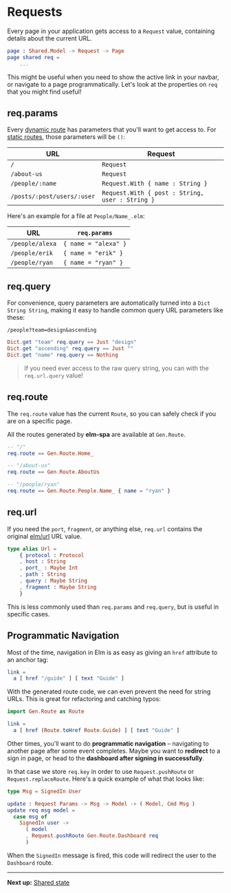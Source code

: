 # Requests

Every page in your application gets access to a `Request` value, containing details about the current URL.

```elm
page : Shared.Model -> Request -> Page
page shared req =
    ...
```

This might be useful when you need to show the active link in your navbar, or navigate to a page programmatically. Let's look at the properties on `req` that you might find useful!

## req.params

Every [dynamic route](/guide/02-routing#dynamic-routes) has parameters that you'll want to get access to. For [static routes](/guide/02-routing#static-routes), those parameters will be `()`:

URL | Request
 --- | ---
`/` | `Request`
`/about-us` | `Request`
`/people/:name` | `Request.With { name : String }`
`/posts/:post/users/:user` | `Request.With { post : String, user : String }`

Here's an example for a file at `People/Name_.elm`:

URL | `req.params`
--- | ---
`/people/alexa` | `{ name = "alexa" }`
`/people/erik` | `{ name = "erik" }`
`/people/ryan` | `{ name = "ryan" }`

## req.query

For convenience, query parameters are automatically turned into a `Dict String String`, making it easy to handle common query URL parameters like these:

```
/people?team=design&ascending
```

```elm
Dict.get "team" req.query == Just "design"
Dict.get "ascending" req.query == Just ""
Dict.get "name" req.query == Nothing
```

> If you need ever access to the raw query string, you can with the `req.url.query` value!

## req.route

The `req.route` value has the current `Route`, so you can safely check if you are on a specific page.

All the routes generated by __elm-spa__ are available at `Gen.Route`.

```elm
-- "/"
req.route == Gen.Route.Home_

-- "/about-us"
req.route == Gen.Route.AboutUs

-- "/people/ryan"
req.route == Gen.Route.People.Name_ { name = "ryan" }
```

## req.url

If you need the `port`, `fragment`, or anything else, `req.url` contains the original [elm/url](https://package.elm-lang.org/packages/elm/url/latest/Url) URL value.

```elm
type alias Url =
    { protocol : Protocol
    , host : String
    , port_ : Maybe Int
    , path : String
    , query : Maybe String
    , fragment : Maybe String
    }
```

This is less commonly used than `req.params` and `req.query`, but is useful in specific cases.

## Programmatic Navigation

Most of the time, navigation in Elm is as easy as giving an `href` attribute to an anchor tag:

```elm
link =
  a [ href "/guide" ] [ text "Guide" ]
```

With the generated route code, we can even prevent the need for string URLs. This is great for refactoring and catching typos:

```elm
import Gen.Route as Route

link =
  a [ href (Route.toHref Route.Guide) ] [ text "Guide" ]
```

Other times, you'll want to do __programmatic navigation__ – navigating to another page after some event completes. Maybe you want to __redirect__ to a sign in page, or head to the __dashboard after signing in successfully__.

In that case we store `req.key` in order to use `Request.pushRoute` or `Request.replaceRoute`. Here's a quick example of what that looks like:

```elm
type Msg = SignedIn User

update : Request Params -> Msg -> Model -> ( Model, Cmd Msg )
update req msg model =
  case msg of
    SignedIn user ->
      ( model
      , Request.pushRoute Gen.Route.Dashboard req
      )
```

When the `SignedIn` message is fired, this code will redirect the user to the `Dashboard` route.

---

__Next up:__ [Shared state](./05-shared-state)